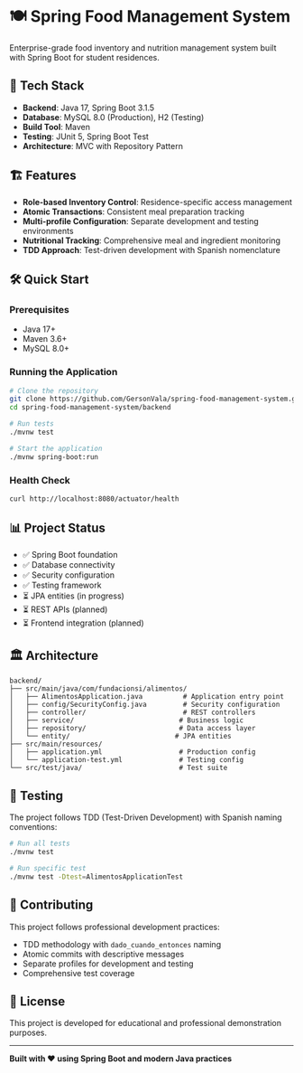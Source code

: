 # 🍽️ Spring Food Management System

Enterprise-grade food inventory and nutrition management system built with Spring Boot for student residences.

## 🚀 Tech Stack

- **Backend**: Java 17, Spring Boot 3.1.5
- **Database**: MySQL 8.0 (Production), H2 (Testing)
- **Build Tool**: Maven
- **Testing**: JUnit 5, Spring Boot Test
- **Architecture**: MVC with Repository Pattern

## 🏗️ Features

- **Role-based Inventory Control**: Residence-specific access management
- **Atomic Transactions**: Consistent meal preparation tracking
- **Multi-profile Configuration**: Separate development and testing environments
- **Nutritional Tracking**: Comprehensive meal and ingredient monitoring
- **TDD Approach**: Test-driven development with Spanish nomenclature

## 🛠️ Quick Start

### Prerequisites
- Java 17+
- Maven 3.6+
- MySQL 8.0+

### Running the Application

```bash
# Clone the repository
git clone https://github.com/GersonVala/spring-food-management-system.git
cd spring-food-management-system/backend

# Run tests
./mvnw test

# Start the application
./mvnw spring-boot:run
```

### Health Check
```bash
curl http://localhost:8080/actuator/health
```

## 📊 Project Status

- ✅ Spring Boot foundation
- ✅ Database connectivity  
- ✅ Security configuration
- ✅ Testing framework
- ⏳ JPA entities (in progress)
- ⏳ REST APIs (planned)
- ⏳ Frontend integration (planned)

## 🏛️ Architecture

```
backend/
├── src/main/java/com/fundacionsi/alimentos/
│   ├── AlimentosApplication.java          # Application entry point
│   ├── config/SecurityConfig.java         # Security configuration
│   ├── controller/                        # REST controllers
│   ├── service/                          # Business logic
│   ├── repository/                       # Data access layer
│   └── entity/                          # JPA entities
├── src/main/resources/
│   ├── application.yml                   # Production config
│   └── application-test.yml              # Testing config
└── src/test/java/                        # Test suite
```

## 🧪 Testing

The project follows TDD (Test-Driven Development) with Spanish naming conventions:

```bash
# Run all tests
./mvnw test

# Run specific test
./mvnw test -Dtest=AlimentosApplicationTest
```

## 🤝 Contributing

This project follows professional development practices:
- TDD methodology with `dado_cuando_entonces` naming
- Atomic commits with descriptive messages
- Separate profiles for development and testing
- Comprehensive test coverage

## 📝 License

This project is developed for educational and professional demonstration purposes.

---

**Built with ❤️ using Spring Boot and modern Java practices**